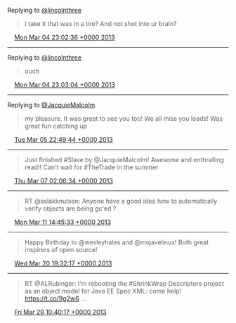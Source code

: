 Replying to [@lincolnthree](https://twitter.com/lincolnthree/status/308713283890860033)

> I take it that was in a tire? And not shot into ur brain?

<img src="/images/twitter/media/tweet.ico" width="12" /> [Mon Mar 04 23:02:36 +0000 2013](https://twitter.com/kenfinnigan/status/308714118033059840)

----

Replying to [@lincolnthree](https://twitter.com/lincolnthree/status/308714097455800320)

> ouch

<img src="/images/twitter/media/tweet.ico" width="12" /> [Mon Mar 04 23:03:04 +0000 2013](https://twitter.com/kenfinnigan/status/308714235855261696)

----

Replying to [@JacquieMalcolm](https://twitter.com/JacquieMalcolm/status/309064653902843904)

> my pleasure. It was great to see you too! We all miss you loads! Was great fun catching up

<img src="/images/twitter/media/tweet.ico" width="12" /> [Tue Mar 05 22:49:44 +0000 2013](https://twitter.com/kenfinnigan/status/309073270987173889)

----

> Just finished #Slave by @JacquieMalcolm! Awesome and enthralling read!! Can't wait for #TheTrade in the summer

<img src="/images/twitter/media/tweet.ico" width="12" /> [Thu Mar 07 02:06:34 +0000 2013](https://twitter.com/kenfinnigan/status/309485191422935040)

----

> RT @aslakknutsen: Anyone have a good idea how to automatically verify objects are being gc'ed ?

<img src="/images/twitter/media/tweet.ico" width="12" /> [Mon Mar 11 14:45:33 +0000 2013](https://twitter.com/kenfinnigan/status/311125750084431872)

----

> Happy Birthday to @wesleyhales and @mojavelinux! Both great inspirers of open source!

<img src="/images/twitter/media/tweet.ico" width="12" /> [Wed Mar 20 19:32:17 +0000 2013](https://twitter.com/kenfinnigan/status/314459398976196608)

----

> RT @ALRubinger: I'm rebooting the #ShrinkWrap Descriptors project as an object model for Java EE Spec XML: come help! https://t.co/9g2w6 ...

<img src="/images/twitter/media/tweet.ico" width="12" /> [Fri Mar 29 10:40:17 +0000 2013](https://twitter.com/kenfinnigan/status/317587005263446017)